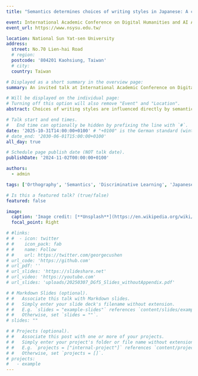 ```yaml
---
title: "Semantics determines choices of writing styles in Japanese: A computational approach"

event: International Academic Conference on Digital Humanities and AI Art
event_url: https://www.nsysu.edu.tw/

location: National Sun Yat-sen University
address:
  street: No.70 Lien-hai Road
  # region: 
  postcode: '804201 Kaohsiung, Taiwan'
  # city: 
  country: Taiwan

# Displayed as a short summary in the overview page:
summary: An invited talk at International Academic Conference on Digital Humanities and AI Art in Taiwan.

# Will be displayed on the individual page:
# Turning off this option will also remove "Event" and "Location".
abstract: Choices of writing styles are influenced directly by semantics.

# Talk start and end times.
#   End time can optionally be hidden by prefixing the line with `#`.
date: '2025-10-31T14:00:00+0100' # "+0100" is the German standard (winter) time.
# date_end: '2030-06-01T15:00:00+0100'
all_day: true 

# Schedule page publish date (NOT talk date).
publishDate: '2024-11-02T00:00:00+0100'

authors:
  - admin

tags: ['Orthography', 'Semantics', 'Discriminative Learning', 'Japanese'] # The first tag shows up in the landing page.

# Is this a featured talk? (true/false)
featured: false 

image:
  caption: 'Image credit: [**Unsplash**](https://en.wikipedia.org/wiki/National_Sun_Yat-sen_University#/media/File:2017_NSYSU_maingate.jpg)'
  focal_point: Right

# #links:
# #  - icon: twitter
# #    icon_pack: fab
# #    name: Follow
# #    url: https://twitter.com/georgecushen
# url_code: 'https://github.com'
# url_pdf: ''
# url_slides: 'https://slideshare.net'
# url_video: 'https://youtube.com'
# url_slides: 'uploads/20250307_DGfS_Slides_withoutAppendix.pdf'

# # Markdown Slides (optional).
# #   Associate this talk with Markdown slides.
# #   Simply enter your slide deck's filename without extension.
# #   E.g. `slides = "example-slides"` references `content/slides/example-slides.md`.
# #   Otherwise, set `slides = ""`.
# slides: ""

# # Projects (optional).
# #   Associate this post with one or more of your projects.
# #   Simply enter your project's folder or file name without extension.
# #   E.g. `projects = ["internal-project"]` references `content/project/deep-learning/index.md`.
# #   Otherwise, set `projects = []`.
# projects:
#   - example
---
```


<!--- Comment out to display a highlighted block of text:
{{% callout note %}}
Click on the **Slides** button above to view the built-in slides feature.
{{% /callout %}}
-->

<!---
Slides can be added in a few ways:

- **Create** slides using Hugo Blox Builder's [_Slides_](https://docs.hugoblox.com/reference/content-types/) feature and link using `slides` parameter in the front matter of the talk file
- **Upload** an existing slide deck to `static/` and link using `url_slides` parameter in the front matter of the talk file
- **Embed** your slides (e.g. Google Slides) or presentation video on this page using [shortcodes](https://docs.hugoblox.com/reference/markdown/).

Further event details, including [page elements](https://docs.hugoblox.com/reference/markdown/) such as image galleries, can be added to the body of this page.
-->

